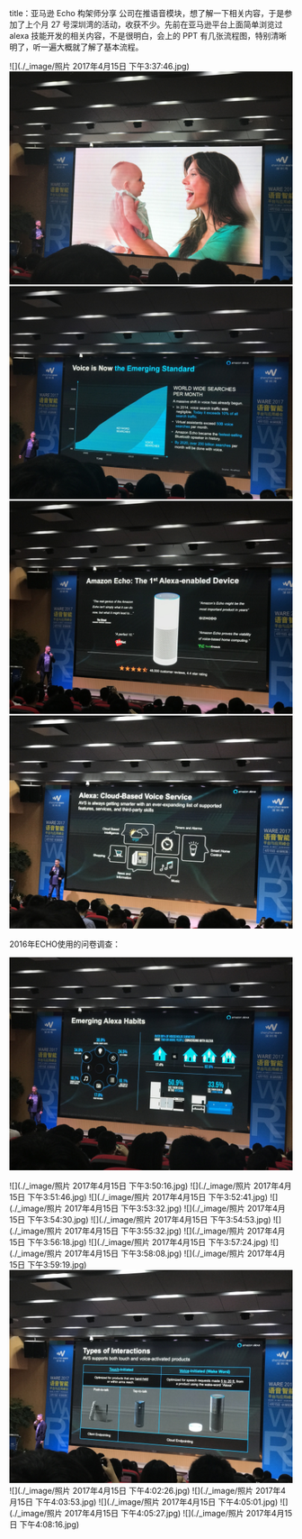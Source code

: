 title：亚马逊 Echo 构架师分享
公司在推语音模块，想了解一下相关内容，于是参加了上个月 27 号深圳湾的活动，收获不少。先前在亚马逊平台上面简单浏览过 alexa 技能开发的相关内容，不是很明白，会上的 PPT 有几张流程图，特别清晰明了，听一遍大概就了解了基本流程。

![](./_image/照片 2017年4月15日 下午3:37:46.jpg)
![](./_image/IMG_0499.JPG)
![](./_image/IMG_0500.JPG)
![](./_image/IMG_0501.JPG)
![](./_image/IMG_0502.JPG)

2016年ECHO使用的问卷调查：

![](./_image/IMG_0503.JPG)

![](./_image/照片 2017年4月15日 下午3:50:16.jpg)
![](./_image/照片 2017年4月15日 下午3:51:46.jpg)
![](./_image/照片 2017年4月15日 下午3:52:41.jpg)
![](./_image/照片 2017年4月15日 下午3:53:32.jpg)
![](./_image/照片 2017年4月15日 下午3:54:30.jpg)
![](./_image/照片 2017年4月15日 下午3:54:53.jpg)
![](./_image/照片 2017年4月15日 下午3:55:32.jpg)
![](./_image/照片 2017年4月15日 下午3:56:18.jpg)
![](./_image/照片 2017年4月15日 下午3:57:24.jpg)
![](./_image/照片 2017年4月15日 下午3:58:08.jpg)
![](./_image/照片 2017年4月15日 下午3:59:19.jpg)
![](./_image/IMG_0504.JPG)
![](./_image/照片 2017年4月15日 下午4:02:26.jpg)
![](./_image/照片 2017年4月15日 下午4:03:53.jpg)
![](./_image/照片 2017年4月15日 下午4:05:01.jpg)
![](./_image/照片 2017年4月15日 下午4:05:27.jpg)
![](./_image/照片 2017年4月15日 下午4:08:16.jpg)